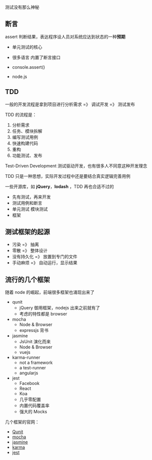 测试没有那么神秘

## 断言

assert 判断结果，表达程序设人员对系统应达到状态的一种**预期**

- 单元测试的核心

- 很多语言 内置了断言接口

- console.assert()

- node.js

## TDD

一般的开发流程是拿到项目进行分析需求 =》 调试开发 =》 测试发布

TDD 的流程是：

1. 分析需求
2. 任务、模块拆解
3. 编写测试用例
4. 快速构建代码
5. 重构
6. 功能测试、发布

Test-Driven Development 测试驱动开发，也有很多人不同意这种开发理念

TDD 只是一种思想，实际开发过程中还是要结合真实逻辑完善用例

一些开源库，如 **jQuery**，**lodash** ，TDD 再也合适不过的

- 先有测试，再来开发
- 测试用例和断言
- 单元测试 模块测试
- 框架

## 测试框架的起源

- 污染   =》 抽离
- 零散   =》 整体设计
- 没有持久化   =》 放置到专门的文件
- 手动麻烦   =》 自动运行，显示结果

## 流行的几个框架

随着 node 的崛起，前端很多框架也涌现出来了

- qunit
  - jQuery 御用框架，nodejs 出来之前就有了
  - 考虑的特性都是 browser
- mocha
  - Node & Browser
  - expressjs 背书
- jasmine
  - JsUnit 演化而来
  - Node & Browser
  - vuejs
- karma-runner
  - not a framework
  - a test-runner
  - angularjs
- jest
  - Facebook
  - React
  - Koa
  - 几乎零配置
  - 内置代码覆盖率
  - 强大的 Mocks

几个框架的官网：

- [Qunit](https://qunitjs.com/)
- [mocha](https://mochajs.org/)
- [jasmine](https://jasmine.github.io/)
- [karma](https://karma-runner.github.io/1.0/index.html)
- [jest](https://facebook.github.io/jest/)